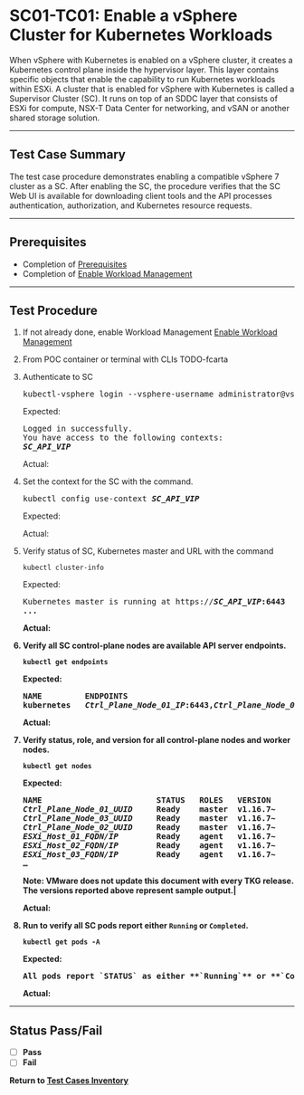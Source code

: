 # SC01-TC01: Enable a vSphere Cluster for Kubernetes Workloads

When vSphere with Kubernetes is enabled on a vSphere cluster, it creates a Kubernetes control plane inside the hypervisor layer. This layer contains specific objects that enable the capability to run Kubernetes workloads within ESXi. A cluster that is enabled for vSphere with Kubernetes is called a Supervisor Cluster (SC). It runs on top of an SDDC layer that consists of ESXi for compute, NSX-T Data Center for networking, and vSAN or another shared storage solution.

---

## Test Case Summary

The test case procedure demonstrates enabling a compatible vSphere 7 cluster as a SC. After enabling the SC, the procedure verifies that the SC Web UI is available for downloading client tools and the API processes authentication, authorization, and Kubernetes resource requests.

---

## Prerequisites

* Completion of [Prerequisites](prerequisites.md)
* Completion of [Enable Workload Management](enable-workload-management.md) 

---

## Test Procedure

1. If not already done, enable Workload Management [Enable Workload Management](enable-workload-management.md)

2. From POC container or terminal with CLIs TODO-fcarta

3. Authenticate to SC

    <pre>kubectl-vsphere login --vsphere-username administrator@vsphere.local --server=https://<b><i>SC_API_VIP</i></b>--insecure-skip-tls-verify</pre>

    Expected:
    <pre>Logged in successfully.<br>You have access to the following contexts:<br><b><i>SC_API_VIP</i></b></pre>

    Actual:

3. Set the context for the SC with the command.

    <pre>kubectl config use-context <b><i>SC_API_VIP</i></b></pre>

    Expected:

    Actual:

4. Verify status of SC, Kubernetes master and URL with the command 

    ```execute
    kubectl cluster-info
    ```

    Expected:
    <pre>Kubernetes master is running at https://<b><i>SC_API_VIP</i>:6443<br>...</pre>

    Actual:

5. Verify all SC control-plane nodes are available API server endpoints.

    ```execute
    kubectl get endpoints
    ```

    Expected:
    <pre>NAME         ENDPOINTS<br>kubernetes   <i>Ctrl_Plane_Node_01_IP</i>:6443,<i>Ctrl_Plane_Node_02_IP</i>:6443,<i>Ctrl_Plane_Node_03_IP</i>:6443</pre>

    Actual:

6. Verify status, role, and version for all control-plane nodes and worker nodes.

    ```execute
    kubectl get nodes
    ```

    Expected:
    <pre>NAME                        STATUS   ROLES   VERSION<br><i>Ctrl_Plane_Node_01_UUID</i>     Ready    master  v1.16.7~<br><i>Ctrl_Plane_Node_03_UUID</i>     Ready    master  v1.16.7~<br><i>Ctrl_Plane_Node_02_UUID</i>     Ready    master  v1.16.7~<br><i>ESXi_Host_01_FQDN/IP</i>        Ready    agent   v1.16.7~<br><i>ESXi_Host_02_FQDN/IP</i>        Ready    agent   v1.16.7~<br><i>ESXi_Host_03_FQDN/IP</i>        Ready    agent   v1.16.7~<br>…</pre>Note: VMware does not update this document with every TKG release. The versions reported above represent sample output.|

    Actual:

7. Run to verify all SC pods report either `Running` or `Completed`.

    ```execute
    kubectl get pods -A
    ```

    Expected:
    <pre>All pods report `STATUS` as either **`Running`** or **`Completed`**</pre>

    Actual:
    
---

## Status Pass/Fail

* [  ] Pass
* [  ] Fail

Return to [Test Cases Inventory](../../README.md#Test-Cases-Inventory)